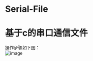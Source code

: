 # Serial-File
# 基于c的串口通信文件  
操作步骤如下图：  
![image](https://github.com/omega-Lee/Serial-File/blob/master/sf.jpg)
  
